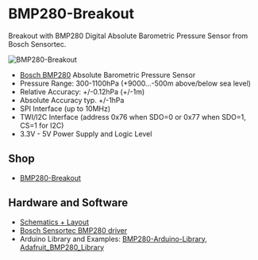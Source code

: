 # BMP280-Breakout
Breakout with BMP280 Digital Absolute Barometric Pressure Sensor from Bosch Sensortec.

![BMP280-Breakout](https://github.com/watterott/BMP280-Breakout/raw/master/hardware/BMP280-Breakout_v11.jpg)

* [Bosch BMP280](https://www.bosch-sensortec.com/bst/products/all_products/bmp280) Absolute Barometric Pressure Sensor
* Pressure Range: 300-1100hPa (+9000...-500m above/below sea level)
* Relative Accuracy: +/-0.12hPa (+/-1m)
* Absolute Accuracy typ. +/-1hPa
* SPI Interface (up to 10MHz)
* TWI/I2C Interface (address 0x76 when SDO=0 or 0x77 when SDO=1, CS=1 for I2C)
* 3.3V - 5V Power Supply and Logic Level


## Shop
* [BMP280-Breakout](http://www.watterott.com/en/BMP280-Breakout)


## Hardware and Software
* [Schematics + Layout](https://github.com/watterott/BMP280-Breakout/tree/master/hardware)
* [Bosch Sensortec BMP280 driver](https://github.com/BoschSensortec/BMP280_driver)
* Arduino Library and Examples: [BMP280-Arduino-Library](https://github.com/mahfuz195/BMP280-Arduino-Library), [Adafruit_BMP280_Library](https://github.com/adafruit/Adafruit_BMP280_Library)
